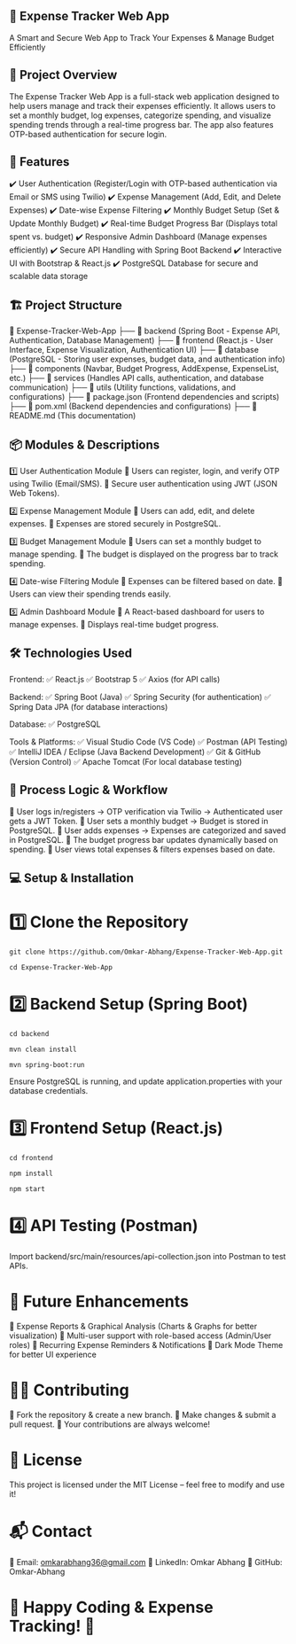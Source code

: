 ## 💸 Expense Tracker Web App
A Smart and Secure Web App to Track Your Expenses & Manage Budget Efficiently

## 🚀 Project Overview
The Expense Tracker Web App is a full-stack web application designed to help users manage and track their expenses efficiently. It allows users to set a monthly budget, log expenses, categorize spending, and visualize spending trends through a real-time progress bar. The app also features OTP-based authentication for secure login.

## 📌 Features
✔️ User Authentication (Register/Login with OTP-based authentication via Email or SMS using Twilio)
✔️ Expense Management (Add, Edit, and Delete Expenses)
✔️ Date-wise Expense Filtering
✔️ Monthly Budget Setup (Set & Update Monthly Budget)
✔️ Real-time Budget Progress Bar (Displays total spent vs. budget)
✔️ Responsive Admin Dashboard (Manage expenses efficiently)
✔️ Secure API Handling with Spring Boot Backend
✔️ Interactive UI with Bootstrap & React.js
✔️ PostgreSQL Database for secure and scalable data storage

## 🏗 Project Structure
📂 Expense-Tracker-Web-App
├── 📁 backend (Spring Boot - Expense API, Authentication, Database Management)
├── 📁 frontend (React.js - User Interface, Expense Visualization, Authentication UI)
├── 📁 database (PostgreSQL - Storing user expenses, budget data, and authentication info)
├── 📂 components (Navbar, Budget Progress, AddExpense, ExpenseList, etc.)
├── 📂 services (Handles API calls, authentication, and database communication)
├── 📂 utils (Utility functions, validations, and configurations)
├── 📄 package.json (Frontend dependencies and scripts)
├── 📄 pom.xml (Backend dependencies and configurations)
├── 📄 README.md (This documentation)

## 📦 Modules & Descriptions
1️⃣ User Authentication Module
🔹 Users can register, login, and verify OTP using Twilio (Email/SMS).
🔹 Secure user authentication using JWT (JSON Web Tokens).

2️⃣ Expense Management Module
🔹 Users can add, edit, and delete expenses.
🔹 Expenses are stored securely in PostgreSQL.

3️⃣ Budget Management Module
🔹 Users can set a monthly budget to manage spending.
🔹 The budget is displayed on the progress bar to track spending.

4️⃣ Date-wise Filtering Module
🔹 Expenses can be filtered based on date.
🔹 Users can view their spending trends easily.

5️⃣ Admin Dashboard Module
🔹 A React-based dashboard for users to manage expenses.
🔹 Displays real-time budget progress.

## 🛠 Technologies Used
Frontend:
✅ React.js
✅ Bootstrap 5
✅ Axios (for API calls)

Backend:
✅ Spring Boot (Java)
✅ Spring Security (for authentication)
✅ Spring Data JPA (for database interactions)

Database:
✅ PostgreSQL

Tools & Platforms:
✅ Visual Studio Code (VS Code)
✅ Postman (API Testing)
✅ IntelliJ IDEA / Eclipse (Java Backend Development)
✅ Git & GitHub (Version Control)
✅ Apache Tomcat (For local database testing)

## 🔄 Process Logic & Workflow
📌 User logs in/registers → OTP verification via Twilio → Authenticated user gets a JWT Token.
📌 User sets a monthly budget → Budget is stored in PostgreSQL.
📌 User adds expenses → Expenses are categorized and saved in PostgreSQL.
📌 The budget progress bar updates dynamically based on spending.
📌 User views total expenses & filters expenses based on date.

## 💻 Setup & Installation
# 1️⃣ Clone the Repository
```
git clone https://github.com/Omkar-Abhang/Expense-Tracker-Web-App.git
```
```
cd Expense-Tracker-Web-App
```
# 2️⃣ Backend Setup (Spring Boot)
```
cd backend
```
```
mvn clean install
```
```
mvn spring-boot:run
```
Ensure PostgreSQL is running, and update application.properties with your database credentials.

# 3️⃣ Frontend Setup (React.js)
```
cd frontend
```
```
npm install
```
```
npm start
```

# 4️⃣ API Testing (Postman)

Import backend/src/main/resources/api-collection.json into Postman to test APIs.

# 🚀 Future Enhancements
🔹 Expense Reports & Graphical Analysis (Charts & Graphs for better visualization)
🔹 Multi-user support with role-based access (Admin/User roles)
🔹 Recurring Expense Reminders & Notifications
🔹 Dark Mode Theme for better UI experience

# 👨‍💻 Contributing
🔹 Fork the repository & create a new branch.
🔹 Make changes & submit a pull request.
🔹 Your contributions are always welcome!

# 📄 License
This project is licensed under the MIT License – feel free to modify and use it!

# 📬 Contact

📧 Email: omkarabhang36@gmail.com
🔗 LinkedIn: Omkar Abhang
🐙 GitHub: Omkar-Abhang

# 🚀 Happy Coding & Expense Tracking! 🚀











